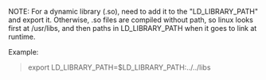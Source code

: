 NOTE: For a dynamic library (.so), need to add it to the "LD_LIBRARY_PATH" and export it. Otherwise, .so files are compiled without path, so linux looks first at /usr/libs, and then paths in LD_LIBRARY_PATH when it goes to link at runtime.

Example:
> export LD_LIBRARY_PATH=$LD_LIBRARY_PATH:../../libs
